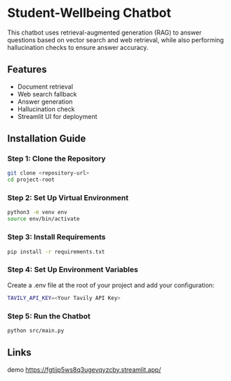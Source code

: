 # Student-Wellbeing Chatbot

This chatbot uses retrieval-augmented generation (RAG) to answer questions based on vector search and web retrieval, while also performing hallucination checks to ensure answer accuracy.

## Features

- Document retrieval
- Web search fallback
- Answer generation
- Hallucination check
- Streamlit UI for deployment

## Installation Guide

### Step 1: Clone the Repository

```bash
git clone <repository-url>
cd project-root
```

### Step 2: Set Up Virtual Environment

```bash
python3 -m venv env
source env/bin/activate
```

### Step 3: Install Requirements

```bash
pip install -r requirements.txt
```

### Step 4: Set Up Environment Variables

Create a .env file at the root of your project and add your configuration:

```bash
TAVILY_API_KEY=<Your Tavily API Key>
```

### Step 5: Run the Chatbot

```bash
python src/main.py
```

## Links
demo 
https://fgtijp5ws8q3ugevqyzcby.streamlit.app/